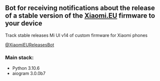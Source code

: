 ## Bot for receiving notifications about the release of a stable version of the [Xiaomi.EU](https://xiaomi.eu/community/threads/miui-14-stable-release.67685/) firmware to your device

Track stable releases Mi UI v14 of custom firmware for Xiaomi phones

[@XiaomiEUReleasesBot](https://t.me/XiaomiEUReleasesBot)

### **Main stack:**
- Python 3.10.6
- aiogram 3.0.0b7
